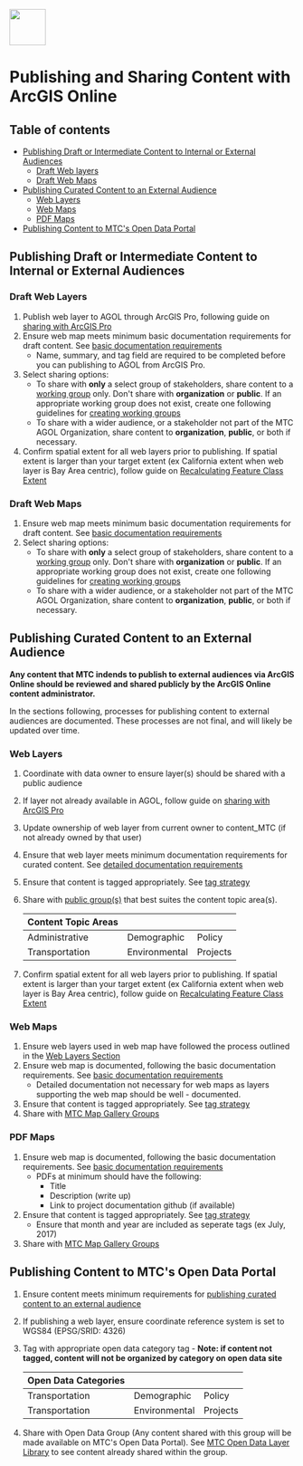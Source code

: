
<a href="url"><img src="http://gis.mtc.ca.gov/mtcimages/mtcgisLogo.png" align="top" height="64" width="64" ></a>

# Publishing and Sharing Content with ArcGIS Online

## Table of contents

- [Publishing Draft or Intermediate Content to Internal or External Audiences](#publishing-draft-or-intermediate-content-to-internal-or-external-audiences)
  - [Draft Web layers](#draft-web-maps)
  - [Draft Web Maps](#draft-web-maps)
- [Publishing Curated Content to an External Audience](#publishing-curated-content-to-an-external-audience)
  - [Web Layers](#web-layers)
  - [Web Maps](#web-maps)
  - [PDF Maps](#pdf-maps)
- [Publishing Content to MTC's Open Data Portal](#publishing-content-to-mtcs-open-data-portal)

## Publishing Draft or Intermediate Content to Internal or External Audiences

### Draft Web Layers

1. Publish web layer to AGOL through ArcGIS Pro, following guide on [sharing with ArcGIS Pro](AGOL-Technical-Resources.md#publishing-web-layers-to-agol-with-arcgis-pro)
2. Ensure web map meets minimum basic documentation requirements for draft content. See [basic documentation requirements](Documentation.md#basic-documentation) 
    - Name, summary, and tag field are required to be completed before you can publishing to AGOL from ArcGIS Pro.
3. Select sharing options:  
    - To share with **only** a select group of stakeholders, share content to a [working group](Creating-Groups.md#create-working-groups) only. Don't share with **organization** or **public**. If an appropriate working group does not exist, create one following guidelines for [creating working groups](Creating-Groups.md#create-working-groups) 
    - To share with a wider audience, or a stakeholder not part of the MTC AGOL Organization, share content to **organization**, **public**, or both if necessary. 
4. Confirm spatial extent for all web layers prior to publishing. If spatial extent is larger than your target extent (ex California extent when web layer is Bay Area centric), follow guide on [Recalculating Feature Class Extent](AGOL-Technical-Resources.md#recalculate-feature-class-extent) 

### Draft Web Maps 

1. Ensure web map meets minimum basic documentation requirements for draft content. See [basic documentation requirements](Documentation.md#basic-documentation)
2. Select sharing options:  
    - To share with **only** a select group of stakeholders, share content to a [working group](Creating-Groups.md#create-working-groups) only. Don't share with **organization** or **public**. If an appropriate working group does not exist, create one following guidelines for [creating working groups](Creating-Groups.md#create-working-groups) 
    - To share with a wider audience, or a stakeholder not part of the MTC AGOL Organization, share content to **organization**, **public**, or both if necessary. 

## Publishing Curated Content to an External Audience

**Any content that MTC indends to publish to external audiences via ArcGIS Online should be reviewed and shared publicly by the ArcGIS Online content administrator.**    

In the sections following, processes for publishing content to external audiences are documented. These processes are not final, and will likely be updated over time.

### Web Layers

1. Coordinate with data owner to ensure layer(s) should be shared with a public audience
2. If layer not already available in AGOL, follow guide on [sharing with ArcGIS Pro](AGOL-Technical-Resources.md#publishing-web-layers-to-agol-with-arcgis-pro)
3. Update ownership of web layer from current owner to content_MTC (if not already owned by that user)
4. Ensure that web layer meets minimum documentation requirements for curated content. See [detailed documentation requirements](Documentation.md#detailed-documentation)
5. Ensure that content is tagged appropriately. See [tag strategy](https://mtcdrive.app.box.com/file/198480762097)
6. Share with [public group(s)](Creating-Groups.md#create-broadcast-groups) that best suites the content topic area(s). 

   | Content Topic Areas  |               |          |
   |----------------------|---------------|----------|
   | Administrative       | Demographic   | Policy   |
   | Transportation       | Environmental | Projects |
7. Confirm spatial extent for all web layers prior to publishing. If spatial extent is larger than your target extent (ex California extent when web layer is Bay Area centric), follow guide on [Recalculating Feature Class Extent](AGOL-Technical-Resources.md#recalculate-feature-class-extent) 

### Web Maps

1. Ensure web layers used in web map have followed the process outlined in the [Web Layers Section](#web-layers)
2. Ensure web map is documented, following the basic documentation requirements. See [basic documentation requirements](Documentation.md#basic-documentation)
    - Detailed documentation not necessary for web maps as layers supporting the web map should be well - documented.
3. Ensure that content is tagged appropriately. See [tag strategy](https://mtcdrive.app.box.com/file/198480762097)
4. Share with [MTC Map Gallery Groups](http://mtc.maps.arcgis.com/home/group.html?id=4bb2944ff35348c3847859b48d28336d#overview)

### PDF Maps

1. Ensure web map is documented, following the basic documentation requirements. See [basic documentation requirements](Documentation.md#basic-documentation)
   - PDFs at minimum should have the following: 
     - Title 
     - Description (write up)
     - Link to project documentation github (if available) 
2. Ensure that content is tagged appropriately. See [tag strategy](https://mtcdrive.app.box.com/file/198480762097)
   - Ensure that month and year are included as seperate tags (ex July, 2017)
3. Share with [MTC Map Gallery Groups](http://mtc.maps.arcgis.com/home/group.html?id=4bb2944ff35348c3847859b48d28336d#overview)

## Publishing Content to MTC's Open Data Portal 

1. Ensure content meets minimum requirements for [publishing curated content to an external audience](#publishing-curated-content-to-an-external-audience-with-arcgis-online)
2. If publishing a web layer, ensure coordinate reference system is set to WGS84 (EPSG/SRID: 4326) 
3. Tag with appropriate open data category tag - **Note: if content not tagged, content will not be organized by category on open data site**

   | Open Data Categories |               |          |
   |----------------------|---------------|----------|
   | Transportation       | Demographic   | Policy   |
   | Transportation       | Environmental | Projects |

4. Share with Open Data Group (Any content shared with this group will be made available on MTC's Open Data Portal). See [MTC Open Data Layer Library](http://mtc.maps.arcgis.com/home/group.html?id=354e5d5c541c46a985891de9bfaa9703#overview) to see content already shared within the group.
